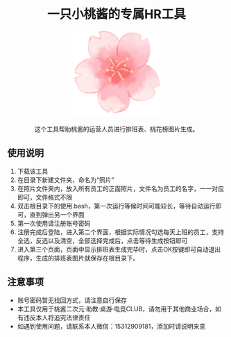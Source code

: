 <h1 align="center">一只小桃酱的专属HR工具</h1>

<p align="center">
	<img src="https://github.com/PrayerT/HRTable/blob/master/res/logo.png" width="200" height="200" alt="桃酱logo"></a>
</p>

<div align="center">

这个工具帮助桃酱的运营人员进行排班表、桃花榜图片生成。

</div>

## 使用说明

1. 下载该工具
2. 在目录下新建文件夹，命名为“照片”
3. 在照片文件夹内，放入所有员工的正面照片，文件名为员工的名字，一一对应即可，文件格式不限
4. 双击根目录下的使用.bash，第一次运行等候时间可能较长，等待自动运行即可，直到弹出另一个界面
5. 第一次使用请注册账号密码
6. 注册完成后登陆，进入第二个界面，根据实际情况勾选每天上班的员工，支持全选，反选以及清空，全部选择完成后，点击等待生成按钮即可
7. 进入第三个页面，页面中显示排班表生成完毕时，点击OK按键即可自动退出程序，生成的排班表图片就保存在根目录下。

## 注意事项

- 账号密码暂无找回方式，请注意自行保存
- 本工具仅用于桃酱二次元·助教·桌游·电竞CLUB，请勿用于其他商业场合，如有违反本人将追究法律责任
- 如遇到使用问题，请联系本人微信：15312909181，添加时请说明来意
